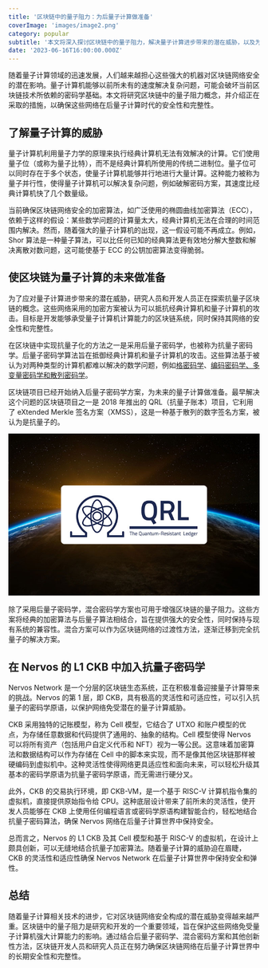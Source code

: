 ```yaml
---
title: '区块链中的量子阻力：为后量子计算做准备'
coverImage: 'images/image2.png'
category: popular
subtitle: '本文将深入探讨区块链中的量子阻力，解决量子计算进步带来的潜在威胁，以及为保障区块链网络的未来而采取的措施。'
date: '2023-06-16T16:00:00.000Z'
---
```


随着量子计算领域的迅速发展，人们越来越担心这些强大的机器对区块链网络安全的潜在影响。量子计算机能够以前所未有的速度解决复杂问题，可能会破坏当前区块链技术所依赖的密码学基础。本文将研究区块链中的量子阻力概念，并介绍正在采取的措施，以确保这些网络在后量子计算时代的安全性和完整性。

## 了解量子计算的威胁

量子计算机利用量子力学的原理来执行经典计算机无法有效解决的计算。它们使用量子位（或称为量子比特），而不是经典计算机所使用的传统二进制位。量子位可以同时存在于多个状态，使量子计算机能够并行地进行大量计算。这种能力被称为量子并行性，使得量子计算机可以解决复杂问题，例如破解密码方案，其速度比经典计算机快了几个数量级。

当前确保区块链网络安全的加密算法，如广泛使用的椭圆曲线加密算法（ECC），依赖于这样的假设：某些数学问题的计算量太大，经典计算机无法在合理的时间范围内解决。然而，随着强大的量子计算机的出现，这一假设可能不再成立。例如，Shor 算法是一种量子算法，可以比任何已知的经典算法更有效地分解大整数和解决离散对数问题，这可能使基于 ECC 的公钥加密算法变得脆弱。

## 使区块链为量子计算的未来做准备

为了应对量子计算进步带来的潜在威胁，研究人员和开发人员正在探索抗量子区块链的概念。这些网络采用的加密方案被认为可以抵抗经典计算机和量子计算机的攻击。目标是开发能够承受量子计算机计算能力的区块链系统，同时保持其网络的安全性和完整性。

在区块链中实现抗量子化的方法之一是采用后量子密码学，也被称为抗量子密码学。后量子密码学算法旨在抵御经典计算机和量子计算机的攻击。这些算法基于被认为对两种类型的计算机都难以解决的数学问题，例如[格密码学](https://medium.com/cryptoblog/what-is-lattice-based-cryptography-why-should-you-care-dbf9957ab717)、[编码密码学、多变量密码学和散列密码学](https://www.di.ens.fr/brice.minaud/slides/Qhub-2018.pdf)。

区块链项目已经开始纳入后量子密码学方案，为未来的量子计算做准备。最早解决这个问题的区块链项目之一是 2018 年推出的 QRL（抗量子账本）项目，它利用了 eXtended Merkle 签名方案（XMSS），这是一种基于散列的数字签名方案，被认为是抗量子的。

![alt_text](images/image1.png 'image_tooltip')

除了采用后量子密码学，混合密码学方案也可用于增强区块链的量子阻力。这些方案将经典的加密算法与后量子算法相结合，旨在提供强大的安全性，同时保持与现有系统的兼容性。混合方案可以作为区块链网络的过渡性方法，逐渐迁移到完全抗量子的解决方案。

## 在 Nervos 的 L1 CKB 中加入抗量子密码学

Nervos Network 是一个分层的区块链生态系统，正在积极准备迎接量子计算带来的挑战。Nervos 的第 1 层，即 CKB，具有极高的灵活性和可适应性，可以引入抗量子的密码学原语，以保护网络免受潜在的量子计算威胁。

CKB 采用独特的记账模型，称为 Cell 模型，它结合了 UTXO 和账户模型的优点，为存储任意数据和代码提供了通用的、抽象的结构。Cell 模型使得 Nervos 可以将所有资产（包括用户自定义代币和 NFT）视为一等公民。这意味着加密算法和数据结构可以作为存储在 Cell 中的脚本来实现，而不是像其他区块链那样被硬编码到虚拟机中。这种灵活性使得网络更具适应性和面向未来，可以轻松升级其基本的密码学原语为抗量子密码学原语，而无需进行硬分叉。

此外，CKB 的交易执行环境，即 CKB-VM，是一个基于 RISC-V 计算机指令集的虚拟机，直接提供原始指令给 CPU。这种底层设计带来了前所未的灵活性，使开发人员能够在 CKB 上使用任何编程语言或密码学原语构建智能合约，轻松地结合抗量子密码算法，确保 Nervos 网络在后量子计算世界中保持安全。

总而言之，Nervos 的 L1 CKB 及其 Cell 模型和基于 RISC-V 的虚拟机，在设计上颇具创新，可以无缝地结合抗量子加密算法。随着量子计算的威胁迫在眉睫，CKB 的灵活性和适应性确保 Nervos Network 在后量子计算世界中保持安全和弹性。

## 总结

随着量子计算相关技术的进步，它对区块链网络安全构成的潜在威胁变得越来越严重。区块链中的量子阻力是研究和开发的一个重要领域，旨在保护这些网络免受量子计算机强大计算能力的影响。通过结合后量子密码学、混合密码方案和其他创新性方法，区块链开发人员和研究人员正在努力确保区块链网络在后量子计算世界中的长期安全性和完整性。
